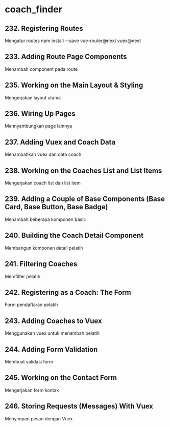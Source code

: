 # coach_finder

## 232. Registering Routes

Mengatur routes
npm install --save vue-router@next vuex@next

## 233. Adding Route Page Components

Menambah component pada route

## 235. Working on the Main Layout & Styling

Mengerjakan layout utama

## 236. Wiring Up Pages

Mennyambungkan page lainnya

## 237. Adding Vuex and Coach Data

Menambahkan vuex dan data coach

## 238. Working on the Coaches List and List Items

Mengerjakan coach list dan list item

## 239. Adding a Couple of Base Components (Base Card, Base Button, Base Badge)

Menambah beberapa komponen basic

## 240. Building the Coach Detail Component

Membangun komponen detail pelatih

## 241. Filtering Coaches

Memfilter pelatih

## 242. Registering as a Coach: The Form

Form pendaftaran pelatih

## 243. Adding Coaches to Vuex

Menggunakan vuex untuk menambah pelatih

## 244. Adding Form Validation

Membuat validasi form

## 245. Working on the Contact Form

Mengerjakan form kontak

## 246. Storing Requests (Messages) With Vuex

Menyimpan pesan dengan Vuex
